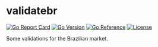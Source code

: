 # validatebr

[![Go Report Card](https://goreportcard.com/badge/github.com/crgimenes/validatebr)](https://goreportcard.com/report/github.com/crgimenes/validatebr)
[![Go Version](https://img.shields.io/github/go-mod/go-version/crgimenes/validatebr)](https://github.com/crgimenes/validatebr/blob/main/go.mod)
[![Go Reference](https://pkg.go.dev/badge/github.com/crgimenes/validatebr.svg)](https://pkg.go.dev/github.com/crgimenes/validatebr)
[![License](https://img.shields.io/github/license/crgimenes/validatebr)](https://github.com/crgimenes/validatebr/blob/main/LICENSE)

Some validations for the Brazilian market.
